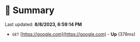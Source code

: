 # 📖 Summary
Last updated: **8/8/2023, 6:59:14 PM**

- `GET` [https://google.com](https://google.com) - **Up** (378ms)
